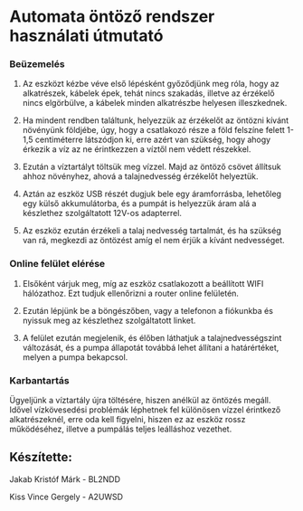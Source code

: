 # Automata öntöző rendszer használati útmutató

### Beüzemelés

1. Az eszközt kézbe véve első lépésként győződjünk meg róla, hogy az alkatrészek, 
kábelek épek, tehát nincs szakadás, illetve az érzékelő nincs elgörbülve, a kábelek 
minden alkatrészbe helyesen illeszkednek.

2. Ha mindent rendben találtunk, helyezzük az érzékelőt az öntözni kívánt növényünk 
földjébe, úgy, hogy a csatlakozó része a föld felszíne felett 1-1,5 centiméterre 
látszódjon ki, erre azért van szükség, hogy ahogy érkezik a víz az ne érintkezzen a víztől 
nem védett részekkel. 

3. Ezután a víztartályt töltsük meg vízzel. Majd az öntöző csövet állítsuk ahhoz növényhez, 
ahová a talajnedvesség érzékelőt helyeztük.

4. Aztán az eszköz USB részét dugjuk bele egy áramforrásba, lehetőleg egy külső 
akkumulátorba, és a pumpát is helyezzük áram alá a készlethez szolgáltatott 12V-os 
adapterrel.

5. Az eszköz ezután érzékeli a talaj nedvesség tartalmát, és ha szükség van rá, megkezdi 
az öntözést amíg el nem érjük a kívánt nedvességet.

### Online felület elérése

1. Elsőként várjuk meg, míg az eszköz csatlakozott a beállított WIFI hálózathoz. Ezt 
tudjuk ellenőrizni a router online felületén.

2. Ezután lépjünk be a böngészőben, vagy a telefonon a fiókunkba és nyissuk meg az 
készlethez szolgáltatott linket.

3. A felület ezután megjelenik, és élőben láthatjuk a talajnedvességszint változását, és a 
pumpa állapotát továbbá lehet állítani a határértéket, melyen a pumpa bekapcsol.

### Karbantartás

Ügyeljünk a víztartály újra töltésére, hiszen anélkül az öntözés megáll. Idővel vízkövesedési 
problémák léphetnek fel különösen vízzel érintkező alkatrészeknél, erre oda kell figyelni, 
hiszen ez az eszköz rossz működéséhez, illetve a pumpálás teljes leálláshoz vezethet.

## Készítette: 

Jakab Kristóf Márk - BL2NDD

Kiss Vince Gergely - A2UWSD

